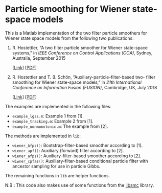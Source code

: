 # Particle smoothing for Wiener state-space models
This is a Matlab implementation of the two filter particle smoothers for 
Wiener state space models from the following two publications:

1. R. Hostettler, “A two filter particle smoother for Wiener state-space 
   systems,” in *IEEE Conference on Control Applications (CCA)*, Sydney, 
   Australia, September 2015
  
   [[Link](http://dx.doi.org/10.1109/CCA.2015.7320664)] [[PDF](http://hostettler.co/assets/publications/msc2015.pdf)]

2. R. Hostettler and T. B. Schön, “Auxiliary-particle-filter-based two-
   filter smoothing for Wiener state-space models,” in *21th International 
   Conference on Information Fusion (FUSION)*, Cambridge, UK, July 2018
  
   [[Link](https://dx.doi.org/10.23919/ICIF.2018.8455323])] [[PDF](http://hostettler.co/assets/publications/2018-fusion-ps.pdf)]

The examples are implemented in the following files:

* `example_lgss.m`: Example 1 from [1].
* `example_tracking.m`: Example 2 from [1].
* `example_nonmonotonic.m`: The example from [2].

The methods are implemented in `lib`:

* `wiener_bfps()`: Bootstrap-filter-based smoother according to [1].
* `wiener_apf()`: Auxiliary (forward) filter according to [2].
* `wiener_afps()`: Auxiliary-filter-based smoother according to [2].
* `wiwner_cpfas()`: Auxiliary-filter-based conditional particle filter with
  ancestor sampling for use in particle Gibbs.

The remaining functions in `lib` are helper functions.

N.B.: This code also makes use of some functions from the [libsmc](https://github.com/rhostettler/libsmc) library.

